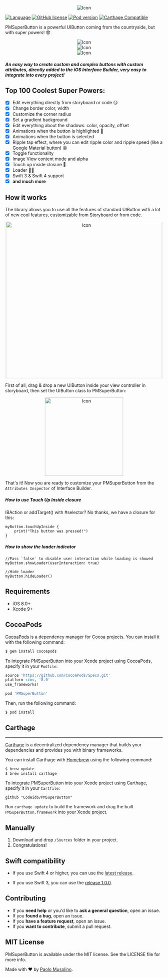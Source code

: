 <p align="center">
  <img src="https://github.com/Codeido/PMSuperButton/blob/master/docs/logo.png?raw=true" alt="Icon"/>
</p>

[![Language](https://img.shields.io/badge/Swift-4-orange.svg)]()
[![GitHub license](https://img.shields.io/cocoapods/l/PMSuperButton.svg)](https://github.com/Codeido/PMSuperButton/blob/master/LICENSE)
[![Pod version](https://img.shields.io/cocoapods/v/PMSuperButton.svg?style=flat)](https://cocoapods.org/pods/PMSuperButton)
[![Carthage Compatible](https://img.shields.io/badge/Carthage-compatible-yellow.svg)](https://github.com/Carthage/Carthage)

PMSuperButton is a powerful UIButton coming from the countryside, but with super powers! 😎

<p align="center">
  <img src="https://github.com/Codeido/PMSuperButton/blob/master/docs/ripple_button.gif?raw=true" alt="Icon"/>
  <br>
  <img src="https://github.com/Codeido/PMSuperButton/blob/master/docs/checkbox_button.gif?raw=true" alt="Icon"/>
  <br>
  <img src="https://github.com/Codeido/PMSuperButton/blob/master/docs/loader_button.gif?raw=true" alt="Icon"/>
</p>

##### An easy way to create custom and complex buttons with custom attributes, directly added to the iOS Interface Builder, very easy to integrate into every project!


## Top 100 Coolest Super Powers:
- [x] Edit everything directly from storyboard or code 😏
- [x] Change border color, width
- [x] Customize the corner radius
- [x] Set a gradient background
- [x] Edit everything about the shadows: color, opacity, offset
- [x] Animations when the button is highlighted 🤗
- [x] Animations when the button is selected
- [x] Ripple tap effect, where you can edit ripple color and ripple speed (like a Google Material button) 😮
- [x] Toggle functionality
- [x] Image View content mode and alpha
- [x] Touch up inside closure 🤠
- [x] Loader 🤜🤛
- [x] Swift 3 & Swift 4 support
- [x] **and much more**

## How it works
The library allows you to use all the features of standard UIButton with a lot of new cool features, customizable from Storyboard or from code.


<p align="center">
<img src="https://github.com/Codeido/PMSuperButton/blob/master/docs/interface_builder.png?raw=true" width=500 alt="Icon"/>
</p>

First of all, drag & drop a new UIButton inside your view controller in storyboard, then set the UIButton class to PMSuperButton:

<p align="center">
<img src="https://github.com/Codeido/PMSuperButton/blob/master/docs/configuration1.png?raw=true" width=250 alt="Icon"/>
</p>

That's it! Now you are ready to customize your PMSuperButton from the `Attributes Inspector` of Interface Builder.

##### How to use Touch Up Inside closure
IBAction or addTarget() with #selector? No thanks, we have a closure for this:

```
myButton.touchUpInside {
	print("This button was pressed!")
}
```

##### How to show the loader indicator
```
//Pass `false` to disable user interaction while loading is showed
myButton.showLoader(userInteraction: true)

//Hide loader
myButton.hideLoader()
```

## Requirements

- iOS 8.0+
- Xcode 9+

## CocoaPods

[CocoaPods](http://cocoapods.org) is a dependency manager for Cocoa projects. You can install it with the following command:

```bash
$ gem install cocoapods
```

To integrate PMSuperButton into your Xcode project using CocoaPods, specify it in your `Podfile`:


```ruby
source 'https://github.com/CocoaPods/Specs.git'
platform :ios, '8.0'
use_frameworks!

pod 'PMSuperButton'
```

Then, run the following command:

```bash
$ pod install
```
## Carthage
----------------

[Carthage](https://github.com/Carthage/Carthage) is a decentralized dependency manager that builds your dependencies and provides you with binary frameworks.

You can install Carthage with [Homebrew](http://brew.sh/) using the following command:

```bash
$ brew update
$ brew install carthage
```

To integrate PMSuperButton into your Xcode project using Carthage, specify it in your `Cartfile`:

```ogdl
github "Codeido/PMSuperButton"
```

Run `carthage update` to build the framework and drag the built `PMSuperButton.framework` into your Xcode project.

## Manually

1. Download and drop ```/Sources``` folder in your project.  
2. Congratulations!  

## Swift compatibility
- If you use Swift 4 or higher, you can use the [latest release](https://github.com/Codeido/PMSuperButton/releases).

- If you use Swift 3, you can use the [release 1.0.0](https://github.com/Codeido/PMSuperButton/releases/tag/1.0.0).

## Contributing

- If you **need help** or you'd like to **ask a general question**, open an issue.
- If you **found a bug**, open an issue.
- If you **have a feature request**, open an issue.
- If you **want to contribute**, submit a pull request.


## MIT License

PMSuperButton is available under the MIT license. See the LICENSE file for more info.

Made with ❤️ by [Paolo Musolino](https://github.com/Codeido).